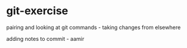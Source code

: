 # git-exercise
pairing and looking at git commands - taking changes from elsewhere

adding notes to commit - aamir